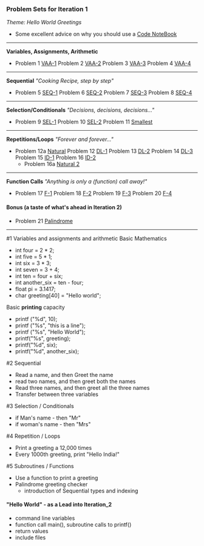 ### Problem Sets for Iteration 1
_Theme: Hello World Greetings_
- Some excellent advice on why you should use a [Code NoteBook](docs/Java%20Rockstar.md)

---
**Variables, Assignments, Arithmetic**
- Problem 1 [VAA-1](https://10.100.1.147/cloudcoder/#exercise?c=26,p=940)
  Problem 2  [VAA-2](https://10.100.1.147/cloudcoder/#exercise?c=26,p=941) 
  Problem 3 [VAA-3](https://10.100.1.147/cloudcoder/#exercise?c=26,p=943) 
  Problem 4 [VAA-4](https://10.100.1.147/cloudcoder/#exercise?c=26,p=942)

---
**Sequential** _"Cooking Recipe, step by step"_
- Problem 5 [SEQ-1](https://10.100.1.147/cloudcoder/#exercise?c=26,p=944) 
  Problem 6 [SEQ-2](https://10.100.1.147/cloudcoder/#exercise?c=26,p=945) 
  Problem 7 [SEQ-3](https://10.100.1.147/cloudcoder/#exercise?c=26,p=946) 
  Problem 8 [SEQ-4](https://10.100.1.147/cloudcoder/#exercise?c=26,p=947)

---
**Selection/Conditionals** _"Decisions, decisions, decisions..."_
- Problem 9 [SEL-1](https://10.100.1.147/cloudcoder/#exercise?c=27,p=949) 
  Problem 10 [SEL-2](https://10.100.1.147/cloudcoder/#exercise?c=27,p=948) 
  Problem 11 [Smallest](https://10.100.1.147/cloudcoder/#exercise?c=27,p=888) 

---
**Repetitions/Loops** _"Forever and forever..."_
- Problem 12a [Natural](https://10.100.1.147/cloudcoder/#exercise?c=28,p=909)
  Problem 12 [DL-1](https://10.100.1.147/cloudcoder/#exercise?c=28,p=950) 
  Problem 13 [DL-2](https://10.100.1.147/cloudcoder/#exercise?c=28,p=951) 
  Problem 14 [DL-3](https://10.100.1.147/cloudcoder/#exercise?c=28,p=952) 
  Problem 15 [ID-1](https://10.100.1.147/cloudcoder/#exercise?c=28,p=953) 
  Problem 16 [ID-2](https://10.100.1.147/cloudcoder/#exercise?c=28,p=954) 
  - Problem 16a [Natural 2](https://10.100.1.147/cloudcoder/#exercise?c=28,p=961)

---
**Function Calls** _"Anything is only a (function) call away!"_
- Problem 17 [F-1](https://10.100.1.147/cloudcoder/#exercise?c=30,p=956) 
  Problem 18 [F-2](https://10.100.1.147/cloudcoder/#exercise?c=30,p=955)
  Problem 19 [F-3](https://10.100.1.147/cloudcoder/#exercise?c=30,p=958)
  Problem 20 [F-4](https://10.100.1.147/cloudcoder/#exercise?c=30,p=959)

#### Bonus (a taste of what's ahead in Iteration 2)
- Problem 21 [Palindrome](https://10.100.1.147/cloudcoder/#exercise?c=29,p=960)


---

#1 Variables and assignments and arithmetic
Basic Mathematics 
- int four = 2 * 2;
- int five =  5 * 1;
- int six = 3 * 3;
- int seven = 3 + 4;
- int ten = four + six; 
- int another_six = ten - four; 
- float pi = 3.1417; 
- char greeting[40] = "Hello world";

Basic **printing** capacity 
  - printf ("%d", 10);
  - printf ("%s", "this is a line"); 
  - printf ("%s", "Hello World");
  - printf("%s", greeting);
  - printf("%d", six);
  - printf("%d", another_six);

#2 Sequential
  - Read a name, and then Greet the name
  - read two names, and then greet both the names
  - Read three names, and then greet all the three names
  - Transfer between three variables

#3 Selection / Conditionals
  - if Man's name - then "Mr"
  - if woman's name - then "Mrs"

#4 Repetition  / Loops
  - Print a greeting a 12,000 times
  - Every 1000th greeting, print "Hello India!"

#5 Subroutines / Functions
  - Use a function to print a greeting
  - Palindrome greeting checker
    - introduction of Sequential types and indexing

#### "Hello World" - as a Lead into Iteration_2
  - command line variables
  - function call main(), subroutine calls to printf()
  - return values 
  - include files
